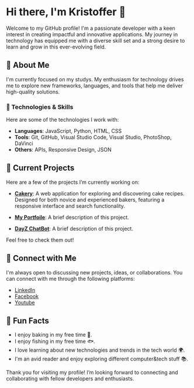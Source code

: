 # Hi there, I'm Kristoffer 👋

Welcome to my GitHub profile! I'm a passionate developer with a keen interest in creating impactful and innovative applications. My journey in technology has equipped me with a diverse skill set and a strong desire to learn and grow in this ever-evolving field.

## 🚀 About Me

I'm currently focused on my studys. My enthusiasm for technology drives me to explore new frameworks, languages, and tools that help me deliver high-quality solutions. 

### 🔧 Technologies & Skills

Here are some of the technologies I work with:

- **Languages**: JavaScript, Python, HTML, CSS
- **Tools**: Git, GitHub, Visual Studio Code, Visual Studio, PhotoShop, DaVinci
- **Others**: APIs, Responsive Design, JSON

## 🌱 Current Projects

Here are a few of the projects I’m currently working on:

- **[Cakery](https://github.com/zarser/Cakery)**: A web application for exploring and discovering cake recipes. Designed for both novice and experienced bakers, featuring a responsive interface and search functionality.

- **[My Portfoile](https://github.com/Zarser/Portfolie)**: A brief description of this project.

- **[DayZ ChatBot](https://github.com/Zarser/Dayz-Support-Bot)**: A brief description of this project.

Feel free to check them out!

## 🤝 Connect with Me

I'm always open to discussing new projects, ideas, or collaborations. You can connect with me through the following platforms:

- [LinkedIn](https://www.linkedin.com/in/kristoffer-hansson-33248a229/)
- [Facebook](https://www.facebook.com/profile.php?id=100009375588361)
- [Youtube](https://www.youtube.com/@kmk.fishing)

## 🌟 Fun Facts

- I enjoy baking in my free time 🍰.
- I enjoy fishing in my free time 🐟.
- I love learning about new technologies and trends in the tech world 🌍.
- I'm an avid reader and enjoy exploring different computer&tech stuff 📚.

Thank you for visiting my profile! I’m looking forward to connecting and collaborating with fellow developers and enthusiasts.
